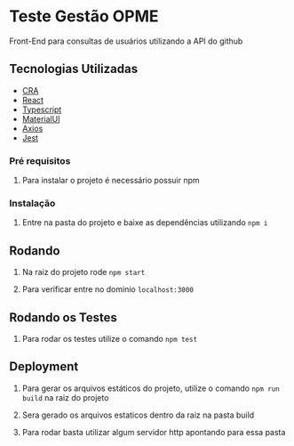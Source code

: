 # Teste Gestão OPME

Front-End para consultas de usuários utilizando a API do github

## Tecnologias Utilizadas

-   [CRA](https://github.com/facebook/create-react-app)
-   [React](https://reactjs.org/)
-   [Typescript](https://www.typescriptlang.org/)
-   [MaterialUI](https://material-ui.com/)
-   [Axios](https://github.com/axios/axios)
-   [Jest](https://jestjs.io/en/)

### Pré requisitos

1. Para instalar o projeto é necessário possuir npm

### Instalação

1. Entre na pasta do projeto e baixe as dependências utilizando `npm i`

## Rodando

1. Na raiz do projeto rode `npm start`

2. Para verificar entre no dominio `localhost:3000`

## Rodando os Testes

1. Para rodar os testes utilize o comando `npm test`

## Deployment

1. Para gerar os arquivos estáticos do projeto, utilize o comando `npm run build` na raiz do projeto

2. Sera gerado os arquivos estaticos dentro da raiz na pasta build

3. Para rodar basta utilizar algum servidor http apontando para essa pasta

